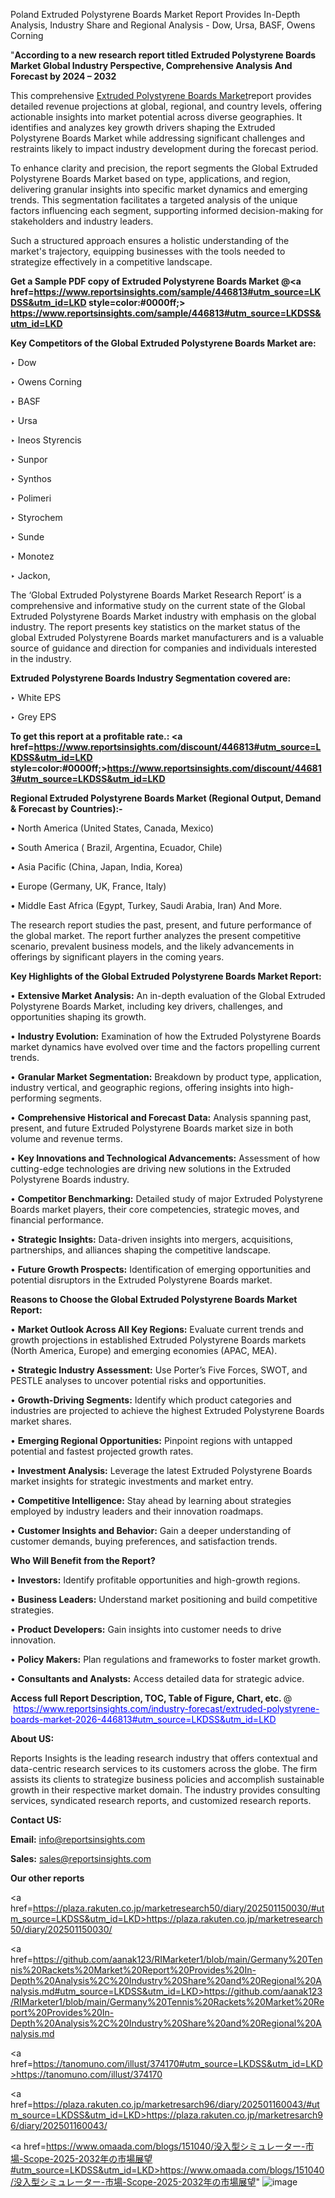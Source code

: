 Poland Extruded Polystyrene Boards Market Report Provides In-Depth Analysis, Industry Share and Regional Analysis - Dow, Ursa, BASF, Owens Corning

"<strong>According to a new research report titled Extruded Polystyrene Boards Market Global Industry Perspective, Comprehensive Analysis And Forecast by 2024 – 2032</strong>

This comprehensive <a href=https://www.reportsinsights.com/sample/446813>Extruded Polystyrene Boards Market</a>report provides detailed revenue projections at global, regional, and country levels, offering actionable insights into market potential across diverse geographies. It identifies and analyzes key growth drivers shaping the Extruded Polystyrene Boards Market while addressing significant challenges and restraints likely to impact industry development during the forecast period.

To enhance clarity and precision, the report segments the Global Extruded Polystyrene Boards Market based on type, applications, and region, delivering granular insights into specific market dynamics and emerging trends. This segmentation facilitates a targeted analysis of the unique factors influencing each segment, supporting informed decision-making for stakeholders and industry leaders.

Such a structured approach ensures a holistic understanding of the market's trajectory, equipping businesses with the tools needed to strategize effectively in a competitive landscape.

<strong>Get a Sample PDF copy of Extruded Polystyrene Boards Market </strong><strong>@<a href=https://www.reportsinsights.com/sample/446813#utm_source=LKDSS&utm_id=LKD style=color:#0000ff;> https://www.reportsinsights.com/sample/446813#utm_source=LKDSS&utm_id=LKD</a></strong></font>

<strong>Key Competitors of the Global Extruded Polystyrene Boards Market are:</strong>

‣ Dow

‣ Owens Corning

‣ BASF

‣ Ursa

‣ Ineos Styrencis

‣ Sunpor

‣ Synthos

‣ Polimeri

‣ Styrochem

‣ Sunde

‣ Monotez

‣ Jackon,

The ‘Global Extruded Polystyrene Boards Market Research Report’ is a comprehensive and informative study on the current state of the Global Extruded Polystyrene Boards Market industry with emphasis on the global industry. The report presents key statistics on the market status of the global Extruded Polystyrene Boards market manufacturers and is a valuable source of guidance and direction for companies and individuals interested in the industry.

<strong>Extruded Polystyrene Boards Industry Segmentation covered are:</strong>

‣ White EPS

‣ Grey EPS

<strong>To get this report at a profitable rate.: <a href=https://www.reportsinsights.com/discount/446813#utm_source=LKDSS&utm_id=LKD style=color:#0000ff;>https://www.reportsinsights.com/discount/446813#utm_source=LKDSS&utm_id=LKD</a></strong></font>

<strong>Regional Extruded Polystyrene Boards Market (Regional Output, Demand &amp; Forecast by Countries):-</strong>

• North America (United States, Canada, Mexico)

• South America ( Brazil, Argentina, Ecuador, Chile)

• Asia Pacific (China, Japan, India, Korea)

• Europe (Germany, UK, France, Italy)

• Middle East Africa (Egypt, Turkey, Saudi Arabia, Iran) And More.

The research report studies the past, present, and future performance of the global market. The report further analyzes the present competitive scenario, prevalent business models, and the likely advancements in offerings by significant players in the coming years.

<strong>Key Highlights of the Global Extruded Polystyrene Boards Market Report:</strong>

• <strong>Extensive Market Analysis:</strong> An in-depth evaluation of the Global Extruded Polystyrene Boards Market, including key drivers, challenges, and opportunities shaping its growth.

• <strong>Industry Evolution:</strong> Examination of how the Extruded Polystyrene Boards market dynamics have evolved over time and the factors propelling current trends.

• <strong>Granular Market Segmentation:</strong> Breakdown by product type, application, industry vertical, and geographic regions, offering insights into high-performing segments.

• <strong>Comprehensive Historical and Forecast Data:</strong> Analysis spanning past, present, and future Extruded Polystyrene Boards market size in both volume and revenue terms.

• <strong>Key Innovations and Technological Advancements:</strong> Assessment of how cutting-edge technologies are driving new solutions in the Extruded Polystyrene Boards industry.

• <strong>Competitor Benchmarking:</strong> Detailed study of major Extruded Polystyrene Boards market players, their core competencies, strategic moves, and financial performance.

• <strong>Strategic Insights:</strong> Data-driven insights into mergers, acquisitions, partnerships, and alliances shaping the competitive landscape.

• <strong>Future Growth Prospects:</strong> Identification of emerging opportunities and potential disruptors in the Extruded Polystyrene Boards market.

<strong>Reasons to Choose the Global Extruded Polystyrene Boards Market Report:</strong>

• <strong>Market Outlook Across All Key Regions:</strong> Evaluate current trends and growth projections in established Extruded Polystyrene Boards markets (North America, Europe) and emerging economies (APAC, MEA).

• <strong>Strategic Industry Assessment:</strong> Use Porter’s Five Forces, SWOT, and PESTLE analyses to uncover potential risks and opportunities.

• <strong>Growth-Driving Segments:</strong> Identify which product categories and industries are projected to achieve the highest Extruded Polystyrene Boards market shares.

• <strong>Emerging Regional Opportunities:</strong> Pinpoint regions with untapped potential and fastest projected growth rates.

• <strong>Investment Analysis:</strong> Leverage the latest Extruded Polystyrene Boards market insights for strategic investments and market entry.

• <strong>Competitive Intelligence:</strong> Stay ahead by learning about strategies employed by industry leaders and their innovation roadmaps.

• <strong>Customer Insights and Behavior:</strong> Gain a deeper understanding of customer demands, buying preferences, and satisfaction trends.

<strong>Who Will Benefit from the Report?</strong>

• <strong>Investors:</strong> Identify profitable opportunities and high-growth regions.

• <strong>Business Leaders:</strong> Understand market positioning and build competitive strategies.

• <strong>Product Developers:</strong> Gain insights into customer needs to drive innovation.

• <strong>Policy Makers:</strong> Plan regulations and frameworks to foster market growth.

• <strong>Consultants and Analysts:</strong> Access detailed data for strategic advice.
</ul>
<strong>Access full Report Description, TOC, Table of Figure, Chart, etc. </strong>@  <a href=https://www.reportsinsights.com/industry-forecast/extruded-polystyrene-boards-market-2026-446813#utm_source=LKDSS&utm_id=LKD style=color:#0000ff;>https://www.reportsinsights.com/industry-forecast/extruded-polystyrene-boards-market-2026-446813#utm_source=LKDSS&utm_id=LKD</a></font>

<strong><strong>About US</strong>:</strong>

Reports Insights is the leading research industry that offers contextual and data-centric research services to its customers across the globe. The firm assists its clients to strategize business policies and accomplish sustainable growth in their respective market domain. The industry provides consulting services, syndicated research reports, and customized research reports.

<strong>Contact US:</strong>

<p class=""""><b>Email:</b> <a href=mailto:info@reportsinsights.com>info@reportsinsights.com</a></p>
<p class=""""><b>Sales:</b> <a href=mailto:sales@reportsinsights.com>sales@reportsinsights.com</a></p>

<strong>Our other reports</strong>

<a href=https://plaza.rakuten.co.jp/marketresearch50/diary/202501150030/#utm_source=LKDSS&utm_id=LKD>https://plaza.rakuten.co.jp/marketresearch50/diary/202501150030/</a>

<a href=https://github.com/aanak123/RIMarketer1/blob/main/Germany%20Tennis%20Rackets%20Market%20Report%20Provides%20In-Depth%20Analysis%2C%20Industry%20Share%20and%20Regional%20Analysis.md#utm_source=LKDSS&utm_id=LKD>https://github.com/aanak123/RIMarketer1/blob/main/Germany%20Tennis%20Rackets%20Market%20Report%20Provides%20In-Depth%20Analysis%2C%20Industry%20Share%20and%20Regional%20Analysis.md</a>

<a href=https://tanomuno.com/illust/374170#utm_source=LKDSS&utm_id=LKD>https://tanomuno.com/illust/374170</a>

<a href=https://plaza.rakuten.co.jp/marketresarch96/diary/202501160043/#utm_source=LKDSS&utm_id=LKD>https://plaza.rakuten.co.jp/marketresarch96/diary/202501160043/</a>

<a href=https://www.omaada.com/blogs/151040/没入型シミュレーター-市場-Scope-2025-2032年の市場展望#utm_source=LKDSS&utm_id=LKD>https://www.omaada.com/blogs/151040/没入型シミュレーター-市場-Scope-2025-2032年の市場展望</a>"
![image](https://github.com/user-attachments/assets/e79b8ef7-395e-409f-b855-4cd6edac346a)
